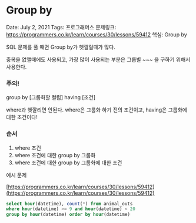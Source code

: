 # Group by

Date: July 2, 2021
Tags: 프로그래머스
문제링크: https://programmers.co.kr/learn/courses/30/lessons/59412
핵심: Group by

SQL 문제를 풀 때면  Group by가 헷깔릴때가 많다. 

중복을 없앨때에도 사용되고, 가장 많이 사용되는 부분은 그룹별 ~~~ 을 구하기 위해서 사용한다.

### 주의!

group by [그룹화할 컬럼] having [조건]

where과 헷깔리면 안된다. where은 그룹화 하기 전의 조건이고, having은 그룹화에 대한 조건이다!

### 순서

1. where 조건
2. where 조건에 대한 group by 그룹화
3. where 조건에 대한 group by 그룹화에 대한 조건

예시 문제

[https://programmers.co.kr/learn/courses/30/lessons/59412](https://programmers.co.kr/learn/courses/30/lessons/59412)

```sql
select hour(datetime), count(*) from animal_outs 
where hour(datetime) >= 9 and hour(datetime) < 20
group by hour(datetime) order by hour(datetime)
```